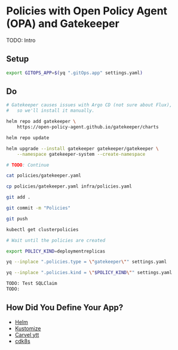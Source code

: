 # Policies with Open Policy Agent (OPA) and Gatekeeper

TODO: Intro

## Setup

```bash
export GITOPS_APP=$(yq ".gitOps.app" settings.yaml)
```

## Do

```bash
# Gatekeeper causes issues with Argo CD (not sure about Flux),
#   so we'll install it manually.

helm repo add gatekeeper \
    https://open-policy-agent.github.io/gatekeeper/charts

helm repo update

helm upgrade --install gatekeeper gatekeeper/gatekeeper \
    --namespace gatekeeper-system --create-namespace

# TODO: Continue

cat policies/gatekeeper.yaml

cp policies/gatekeeper.yaml infra/policies.yaml

git add .

git commit -m "Policies"

git push

kubectl get clusterpolicies

# Wait until the policies are created

export POLICY_KIND=deploymentreplicas

yq --inplace ".policies.type = \"gatekeeper\"" settings.yaml

yq --inplace ".policies.kind = \"$POLICY_KIND\"" settings.yaml

TODO: Test SQLClaim
TODO: 
```

## How Did You Define Your App?

* [Helm](helm.md)
* [Kustomize](kustomize.md)
* [Carvel ytt](carvel.md)
* [cdk8s](cdk8s.md)
